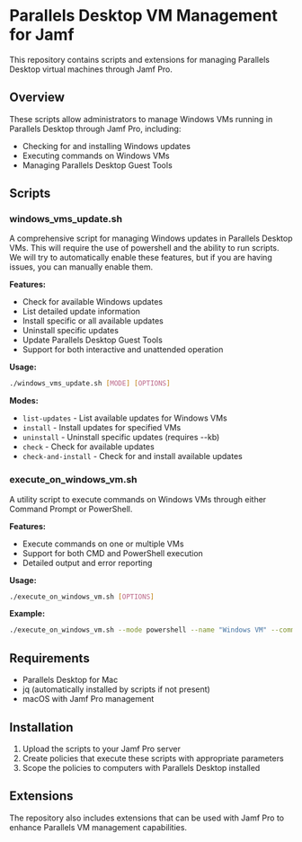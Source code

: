# Parallels Desktop VM Management for Jamf

This repository contains scripts and extensions for managing Parallels Desktop virtual machines through Jamf Pro.

## Overview

These scripts allow administrators to manage Windows VMs running in Parallels Desktop through Jamf Pro, including:

- Checking for and installing Windows updates
- Executing commands on Windows VMs
- Managing Parallels Desktop Guest Tools

## Scripts

### windows_vms_update.sh

A comprehensive script for managing Windows updates in Parallels Desktop VMs. This will require the use of powershell and the ability to run scripts.
We will try to automatically enable these features, but if you are having issues, you can manually enable them.

**Features:**

- Check for available Windows updates
- List detailed update information
- Install specific or all available updates
- Uninstall specific updates
- Update Parallels Desktop Guest Tools
- Support for both interactive and unattended operation

**Usage:**

```bash
./windows_vms_update.sh [MODE] [OPTIONS]
```

**Modes:**

- `list-updates` - List available updates for Windows VMs
- `install` - Install updates for specified VMs
- `uninstall` - Uninstall specific updates (requires --kb)
- `check` - Check for available updates
- `check-and-install` - Check for and install available updates

### execute_on_windows_vm.sh

A utility script to execute commands on Windows VMs through either Command Prompt or PowerShell.

**Features:**

- Execute commands on one or multiple VMs
- Support for both CMD and PowerShell execution
- Detailed output and error reporting

**Usage:**

```bash
./execute_on_windows_vm.sh [OPTIONS]
```

**Example:**

```bash
./execute_on_windows_vm.sh --mode powershell --name "Windows VM" --command "Get-Process"
```

## Requirements

- Parallels Desktop for Mac
- jq (automatically installed by scripts if not present)
- macOS with Jamf Pro management

## Installation

1. Upload the scripts to your Jamf Pro server
2. Create policies that execute these scripts with appropriate parameters
3. Scope the policies to computers with Parallels Desktop installed

## Extensions

The repository also includes extensions that can be used with Jamf Pro to enhance Parallels VM management capabilities.
